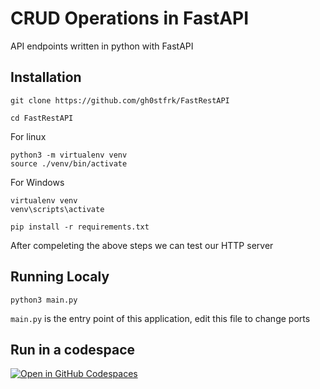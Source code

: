 # CRUD Operations in FastAPI

API endpoints written in python with FastAPI 


## Installation 
```
git clone https://github.com/gh0stfrk/FastRestAPI
```

```
cd FastRestAPI
```
For linux
```
python3 -m virtualenv venv
source ./venv/bin/activate
```
For Windows 
```
virtualenv venv
venv\scripts\activate
```
```
pip install -r requirements.txt
```

After compeleting the above steps we can test our HTTP server

## Running Localy

```
python3 main.py
```
`main.py` is the entry point of this application, edit this file to change ports 

## Run in a codespace
<a href='https://codespaces.new/gh0stfrk/FastRestAPI'><img src='https://github.com/codespaces/badge.svg' alt='Open in GitHub Codespaces' style='max-width: 100%;'></a>
